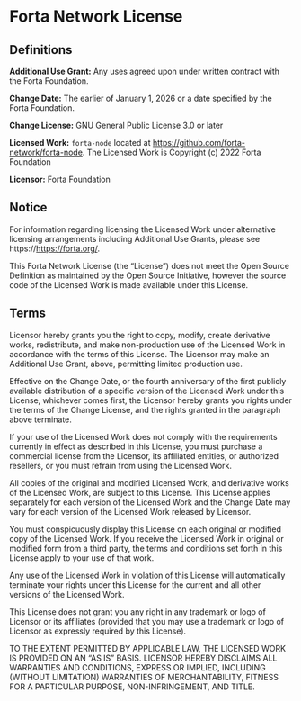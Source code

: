# Forta Network License
## Definitions

**Additional Use Grant:** Any uses agreed upon under written contract with the Forta Foundation.  

**Change Date:** The earlier of January 1, 2026 or a date specified by the Forta Foundation.

**Change License:** GNU General Public License 3.0 or later

**Licensed Work:** `forta-node` located at https://github.com/forta-network/forta-node. The Licensed Work is Copyright (c) 2022 Forta Foundation

**Licensor:**  Forta Foundation     

## Notice
For information regarding licensing the Licensed Work under alternative licensing arrangements including Additional Use Grants, please see https://https://forta.org/.     


This Forta Network License (the “License”) does not meet the Open Source Definition as maintained by the Open Source Initiative, however the source code of the Licensed Work is made available under this License.  

## Terms

Licensor hereby grants you the right to copy, modify, create derivative works, redistribute, and make non-production use of the Licensed Work in accordance with the terms of this License. The Licensor may make an Additional Use Grant, above, permitting limited production use.


Effective on the Change Date, or the fourth anniversary of the first publicly available distribution of a specific version of the Licensed Work under this License, whichever comes first, the Licensor hereby grants you rights under the terms of the Change License, and the rights granted in the paragraph above terminate.


If your use of the Licensed Work does not comply with the requirements currently in effect as described in this License, you must purchase a commercial license from the Licensor, its affiliated entities, or authorized resellers, or you must refrain from using the Licensed Work.


All copies of the original and modified Licensed Work, and derivative works of the Licensed Work, are subject to this License. This License applies separately for each version of the Licensed Work and the Change Date may vary for each version of the Licensed Work released by Licensor.


You must conspicuously display this License on each original or modified copy of the Licensed Work. If you receive the Licensed Work in original or modified form from a third party, the terms and conditions set forth in this License apply to your use of that work.


Any use of the Licensed Work in violation of this License will automatically terminate your rights under this License for the current and all other versions of the Licensed Work.


This License does not grant you any right in any trademark or logo of Licensor or its affiliates (provided that you may use a trademark or logo of Licensor as expressly required by this License).


TO THE EXTENT PERMITTED BY APPLICABLE LAW, THE LICENSED WORK IS PROVIDED ON AN “AS IS” BASIS. LICENSOR HEREBY DISCLAIMS ALL WARRANTIES AND CONDITIONS, EXPRESS OR IMPLIED, INCLUDING (WITHOUT LIMITATION) WARRANTIES OF MERCHANTABILITY, FITNESS FOR A PARTICULAR PURPOSE, NON-INFRINGEMENT, AND TITLE.  